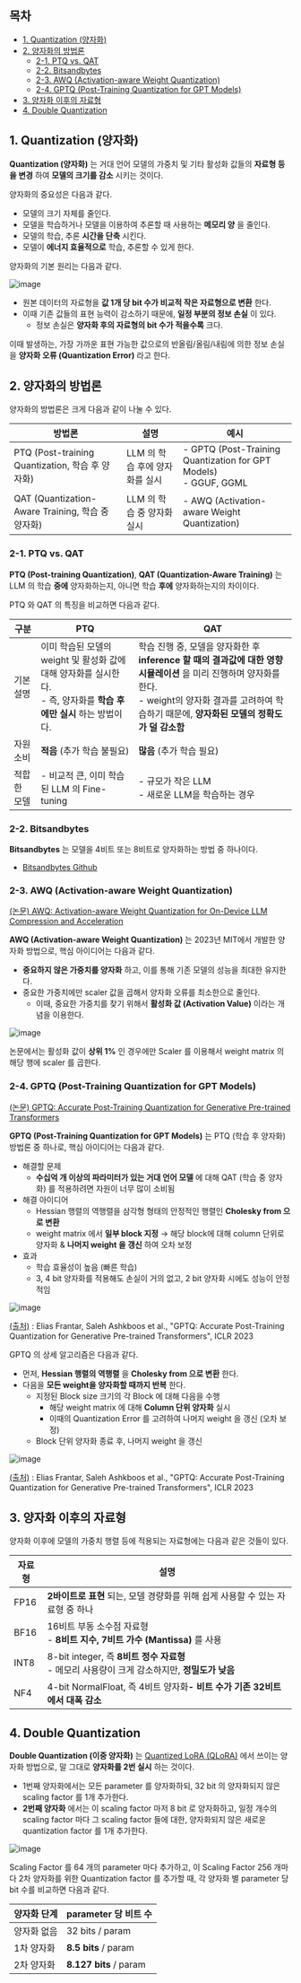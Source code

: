 ## 목차

* [1. Quantization (양자화)](#1-quantization-양자화)
* [2. 양자화의 방법론](#2-양자화의-방법론)
  * [2-1. PTQ vs. QAT](#2-1-ptq-vs-qat)
  * [2-2. Bitsandbytes](#2-2-bitsandbytes)
  * [2-3. AWQ (Activation-aware Weight Quantization)](#2-3-awq-activation-aware-weight-quantization)
  * [2-4. GPTQ (Post-Training Quantization for GPT Models)](#2-4-gptq-post-training-quantization-for-gpt-models)
* [3. 양자화 이후의 자료형](#3-양자화-이후의-자료형)
* [4. Double Quantization](#4-double-quantization)

## 1. Quantization (양자화)

**Quantization (양자화)** 는 거대 언어 모델의 가중치 및 기타 활성화 값들의 **자료형 등을 변경** 하여 **모델의 크기를 감소** 시키는 것이다.

양자화의 중요성은 다음과 같다.

* 모델의 크기 자체를 줄인다.
* 모델을 학습하거나 모델을 이용하여 추론할 때 사용하는 **메모리 양** 을 줄인다.
* 모델의 학습, 추론 **시간을 단축** 시킨다.
* 모델이 **에너지 효율적으로** 학습, 추론할 수 있게 한다.

양자화의 기본 원리는 다음과 같다.

![image](images/Quantization_1.PNG)

* 원본 데이터의 자료형을 **값 1개 당 bit 수가 비교적 작은 자료형으로 변환** 한다.
* 이때 기존 값들의 표현 능력이 감소하기 때문에, **일정 부분의 정보 손실** 이 있다.
  * 정보 손실은 **양자화 후의 자료형의 bit 수가 적을수록** 크다.

이때 발생하는, 가장 가까운 표현 가능한 값으로의 반올림/올림/내림에 의한 정보 손실을 **양자화 오류 (Quantization Error)** 라고 한다.

## 2. 양자화의 방법론

양자화의 방법론은 크게 다음과 같이 나눌 수 있다.

| 방법론                                         | 설명                  | 예시                                                                 |
|---------------------------------------------|---------------------|--------------------------------------------------------------------|
| PTQ (Post-training Quantization, 학습 후 양자화)  | LLM 의 학습 후에 양자화를 실시 | - GPTQ (Post-Training Quantization for GPT Models)<br>- GGUF, GGML |
| QAT (Quantization-Aware Training, 학습 중 양자화) | LLM 의 학습 중 양자화 실시   | - AWQ (Activation-aware Weight Quantization)                       |

### 2-1. PTQ vs. QAT

**PTQ (Post-training Quantization)**, **QAT (Quantization-Aware Training)** 는 LLM 의 학습 **중에** 양자화하는지, 아니면 학습 **후에** 양자화하는지의 차이이다.

PTQ 와 QAT 의 특징을 비교하면 다음과 같다.

| 구분     | PTQ                                                                          | QAT                                                                                                                                    |
|--------|------------------------------------------------------------------------------|----------------------------------------------------------------------------------------------------------------------------------------|
| 기본 설명  | 이미 학습된 모델의 weight 및 활성화 값에 대해 양자화를 실시한다.<br>- 즉, 양자화를 **학습 후에만 실시** 하는 방법이다. | 학습 진행 중, 모델을 양자화한 후 **inference 할 때의 결과값에 대한 영향 시뮬레이션** 을 미리 진행하며 양자화를 한다.<br>- weight의 양자화 결과를 고려하여 학습하기 때문에, **양자화된 모델의 정확도가 덜 감소함** |
| 자원 소비  | **적음** (추가 학습 불필요)                                                           | **많음** (추가 학습 필요)                                                                                                                      |
| 적합한 모델 | - 비교적 큰, 이미 학습된 LLM 의 Fine-tuning                                            | - 규모가 작은 LLM<br>- 새로운 LLM을 학습하는 경우                                                                                                     |

### 2-2. Bitsandbytes

**Bitsandbytes** 는 모델을 4비트 또는 8비트로 양자화하는 방법 중 하나이다.

* [Bitsandbytes Github](https://github.com/bitsandbytes-foundation/bitsandbytes)

### 2-3. AWQ (Activation-aware Weight Quantization)

[(논문) AWQ: Activation-aware Weight Quantization for On-Device LLM Compression and Acceleration](https://arxiv.org/pdf/2306.00978)

**AWQ (Activation-aware Weight Quantization)** 는 2023년 MIT에서 개발한 양자화 방법으로, 핵심 아이디어는 다음과 같다.

* **중요하지 않은 가중치를 양자화** 하고, 이를 통해 기존 모델의 성능을 최대한 유지한다.
* 중요한 가중치에만 scaler 값을 곱해서 양자화 오류를 최소한으로 줄인다.
  * 이때, 중요한 가중치를 찾기 위해서 **활성화 값 (Activation Value)** 이라는 개념을 이용한다.

![image](images/Quantization_2.PNG)

논문에서는 활성화 값이 **상위 1%** 인 경우에만 Scaler 를 이용해서 weight matrix 의 해당 행에 scaler 를 곱한다.

### 2-4. GPTQ (Post-Training Quantization for GPT Models)

[(논문) GPTQ: Accurate Post-Training Quantization for Generative Pre-trained Transformers](https://arxiv.org/pdf/2210.17323)

**GPTQ (Post-Training Quantization for GPT Models)** 는 PTQ (학습 후 양자화) 방법론 중 하나로, 핵심 아이디어는 다음과 같다.

* 해결할 문제
  * **수십억 개 이상의 파라미터가 있는 거대 언어 모델** 에 대해 QAT (학습 중 양자화) 를 적용하려면 자원이 너무 많이 소비됨
* 해결 아이디어
  * Hessian 행렬의 역행렬을 삼각형 형태의 안정적인 행렬인 **Cholesky from 으로 변환**
  * weight matrix 에서 **일부 block 지정** → 해당 block에 대해 column 단위로 양자화 & **나머지 weight 을 갱신** 하여 오차 보정
* 효과
  * 학습 효율성이 높음 (빠른 학습) 
  * 3, 4 bit 양자화를 적용해도 손실이 거의 없고, 2 bit 양자화 시에도 성능이 안정적임 

![image](images/Quantization_3.PNG)

[(출처)](https://arxiv.org/pdf/2210.17323) : Elias Frantar, Saleh Ashkboos et al., "GPTQ: Accurate Post-Training Quantization for Generative Pre-trained Transformers", ICLR 2023

GPTQ 의 상세 알고리즘은 다음과 같다.

* 먼저, **Hessian 행렬의 역행렬** 을 **Cholesky from 으로 변환** 한다.
* 다음을 **모든 weight을 양자화할 때까지 반복** 한다.
  * 지정된 Block size 크기의 각 Block 에 대해 다음을 수행
    * 해당 weight matrix 에 대해 **Column 단위 양자화** 실시
    * 이때의 Quantization Error 를 고려하여 나머지 weight 을 갱신 (오차 보정)
  * Block 단위 양자화 종료 후, 나머지 weight 을 갱신

![image](images/Quantization_4.PNG)

[(출처)](https://arxiv.org/pdf/2210.17323) : Elias Frantar, Saleh Ashkboos et al., "GPTQ: Accurate Post-Training Quantization for Generative Pre-trained Transformers", ICLR 2023

## 3. 양자화 이후의 자료형

양자화 이후에 모델의 가중치 행렬 등에 적용되는 자료형에는 다음과 같은 것들이 있다.

| 자료형  | 설명                                                                  |
|------|---------------------------------------------------------------------|
| FP16 | **2바이트로 표현** 되는, 모델 경량화를 위해 쉽게 사용할 수 있는 자료형 중 하나                    |
| BF16 | 16비트 부동 소수점 자료형<br>- **8비트 지수, 7비트 가수 (Mantissa)** 를 사용             |
| INT8 | 8-bit integer, 즉 **8비트 정수 자료형**<br>- 메모리 사용량이 크게 감소하지만, **정밀도가 낮음** |
| NF4  | 4-bit NormalFloat, 즉 4비트 양자화<b>- 비트 수가 기존 32비트에서 대폭 감소              |

## 4. Double Quantization

**Double Quantization (이중 양자화)** 는 [Quantized LoRA (QLoRA)](LLM_기초_Fine_Tuning_LoRA_QLoRA.md#3-qlora-quantized-lora) 에서 쓰이는 양자화 방법으로, 말 그대로 **양자화를 2번 실시** 하는 것이다.

* 1번째 양자화에서는 모든 parameter 를 양자화하되, 32 bit 의 양자화되지 않은 scaling factor 를 1개 추가한다.
* **2번째 양자화** 에서는 이 scaling factor 마저 8 bit 로 양자화하고, 일정 개수의 scaling factor 마다 그 scaling factor 들에 대한, 양자화되지 않은 새로운 quantization factor 를 1개 추가한다.

![image](images/Quantization_5.PNG)

Scaling Factor 를 64 개의 parameter 마다 추가하고, 이 Scaling Factor 256 개마다 2차 양자화를 위한 Quantization factor 를 추가할 때, 각 양자화 별 parameter 당 bit 수를 비교하면 다음과 같다.

| 양자화 단계 | parameter 당 비트 수       |
|--------|------------------------|
| 양자화 없음 | 32 bits / param        |
| 1차 양자화 | **8.5 bits** / param   |
| 2차 양자화 | **8.127 bits** / param |
